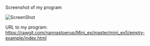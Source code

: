 Screenshot of my program

![ScreenShot](https://github.com/nannastoerup/Mini_ex/blob/master/mini_ex5/Screenshot%20mini_ex5.png)

URL to my program: https://rawgit.com/nannastoerup/Mini_ex/master/mini_ex5/empty-example/index.html
